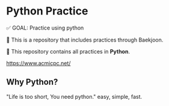 # Python Practice

✅ GOAL: Practice using python

📌 This is a repository that includes practices through Baekjoon.

📌 This repository contains all practices in **Python**.

https://www.acmicpc.net/

## Why Python?
"Life is too short, You need python."
easy, simple, fast.
